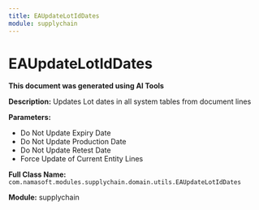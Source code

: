 ```yaml
---
title: EAUpdateLotIdDates
module: supplychain
---
```



<div class='entity-flows'>

# EAUpdateLotIdDates

**This document was generated using AI Tools**

**Description:** Updates Lot dates in all system tables from document lines

**Parameters:**
- Do Not Update Expiry Date
- Do Not Update Production Date
- Do Not Update Retest Date
- Force Update of Current Entity Lines

**Full Class Name:** `com.namasoft.modules.supplychain.domain.utils.EAUpdateLotIdDates`

**Module:** supplychain


</div>

